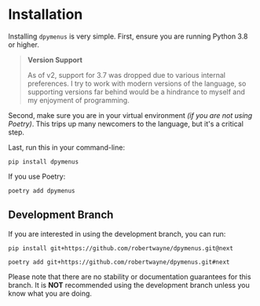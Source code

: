# Installation

Installing `dpymenus` is very simple. First, ensure you are running Python 3.8 or higher.

> **Version Support**
>
> As of v2, support for 3.7 was dropped due to various internal preferences.
> I try to work with modern versions of the language, so supporting versions far behind
> would be a hindrance to myself and my enjoyment of programming.

Second, make sure you are in your virtual environment *(if you are not using Poetry)*. This trips up many newcomers to
the language, but it's a critical step.

Last, run this in your command-line:

```shell
pip install dpymenus
```

If you use Poetry:

```shell
poetry add dpymenus
```

## Development Branch

If you are interested in using the development branch, you can run:

```shell
pip install git+https://github.com/robertwayne/dpymenus.git@next
```

```shell
poetry add git+https://github.com/robertwayne/dpymenus.git#next
```

Please note that there are no stability or documentation guarantees for this branch. It is **NOT** recommended using the
development branch unless you know what you are doing.
